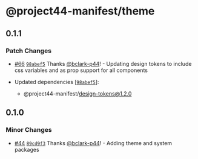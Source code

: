 # @project44-manifest/theme

## 0.1.1

### Patch Changes

- [#66](https://github.com/project44/manifest/pull/66) [`98abef5`](https://github.com/project44/manifest/commit/98abef50eac40a8a94860e0461db1756059740ed) Thanks [@bclark-p44](https://github.com/bclark-p44)! - Updating design tokens to include css variables and as prop support for all components

- Updated dependencies [[`98abef5`](https://github.com/project44/manifest/commit/98abef50eac40a8a94860e0461db1756059740ed)]:
  - @project44-manifest/design-tokens@1.2.0

## 0.1.0

### Minor Changes

- [#44](https://github.com/project44/manifest/pull/44) [`89cd9f3`](https://github.com/project44/manifest/commit/89cd9f326a680ca63f1b30f12fed7600c6fdf005) Thanks [@bclark-p44](https://github.com/bclark-p44)! - Adding theme and system packages
